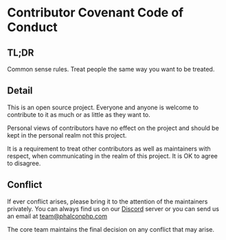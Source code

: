# Contributor Covenant Code of Conduct

## TL;DR

Common sense rules. Treat people the same way you want to be treated. 

## Detail

This is an open source project. Everyone and anyone is welcome to contribute 
to it as much or as little as they want to.

Personal views of contributors have no effect on the project and should be 
kept in the personal realm not this project.

It is a requirement to treat other contributors as well as maintainers with 
respect, when communicating in the realm of this project. It is OK to agree to 
disagree.

## Conflict

If ever conflict arises, please bring it to the attention of the maintainers 
privately. You can always find us on our [Discord](https://phalcon.io/discord) 
server or you can send us an email at team@phalconphp.com 

The core team maintains the final decision on any conflict that may arise.
